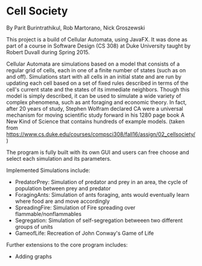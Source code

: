 # Cell Society

By Parit Burintrathikul, Rob Martorano, Nick Groszewski

This project is a build of Cellular Automata, using JavaFX. It was done as part of a course in Software Design (CS 308) at Duke University taught by Robert Duvall during Spring 2015.

Cellular Automata are simulations based on a model that consists of a regular grid of cells, each in one of a finite number of states (such as on and off). Simulations start with all cells in an initial state and are run by updating each cell based on a set of fixed rules described in terms of the cell's current state and the states of its immediate neighbors. Though this model is simply described, it can be used to simulate a wide variety of complex phenomena, such as ant foraging and economic theory. In fact, after 20 years of study, Stephen Wolfram declared CA were a universal mechanism for moving scientific study forward in his 1280 page book A New Kind of Science that contains hundreds of example models. (taken from https://www.cs.duke.edu/courses/compsci308/fall16/assign/02_cellsociety/)

The program is fully built with its own GUI and users can free choose and select each simulation and its parameters.

Implemented Simulations include:
 - PredatorPrey: Simulation of predator and prey in an area, the cycle of population between prey and predator
 - ForagingAnts: Simulation of ants foraging, ants would eventually learn where food are and move accordingly
 - SpreadingFire: Simulation of Fire spreading over flammable/nonflammables
 - Segregation: Simulation of self-segregation betweeen two different groups of units
 - GameofLife: Recreation of John Conway's Game of Life

Further extensions to the core program includes:
 - Adding graphs